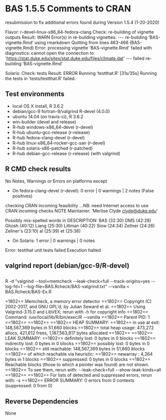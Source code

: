 # BAS 1.5.5  Comments to CRAN

resubmission to fix additional errors found during Version 1.5.4  (1-20-2020)

Flavor: r-devel-linux-x86_64-fedora-clang
Check: re-building of vignette outputs 
Result: WARN 
    Error(s) in re-building vignettes:
    --- re-building ‘BAS-vignette.Rmd’ using rmarkdown
    Quitting from lines 463-466 (BAS-vignette.Rmd) 
    Error: processing vignette 'BAS-vignette.Rmd' failed with diagnostics:
    cannot open the connection to 'https://stat.duke.edu/sites/stat.duke.edu/files/climate.dat'
    --- failed re-building ‘BAS-vignette.Rmd’
    

Solaris:
Check: tests 
Result: ERROR 
     Running ‘testthat.R’ [31s/35s]
    Running the tests in ‘tests/testthat.R’ failed.

## Test environments

* local OS X install, R 3.6.2
* debian/gcc-9 fortran-9/valgrind R-devel (4.0.0)
* ubuntu 14.04 (on travis-ci), R 3.6.2
* win-builder (devel and release)
* R-hub windows-x86_64-devel (r-devel)
* R-hub ubuntu-gcc-release (r-release)
* R-hub fedora-clang-devel (r-devel)
* R-hub linux-x86_64-rocker-gcc-san (r-devel)
* R-hub solaris-x86-patched (r-patched)
* R-hub debian-gcc-release (r-release) (with valgrind)

## R CMD check results

No Notes, Warnings or Errors on platforms except 

* On fedora-clang-devel (r-devel):  0 error | 0 warnings | 2 notes  (False positives)

 checking CRAN incoming feasibility ...NB: need Internet access to use CRAN incoming checks
  NOTE
  Maintainer: ‘Merlise Clyde <clyde@duke.edu>’
  
  Possibly mis-spelled words in DESCRIPTION:
    BAS (32:30)
    DMS (42:28)
    Ghosh (40:12)
    Liang (25:30)
    Littman (40:22)
    Siow (24:34)
    Zellner (24:26)
    Zellner's (23:10)
    al (25:39)
    et (25:36)

* On Solaris: 1 error | 0 warnings | 0 notes 

Error: testthat unit tests failed Execution halted


## valgrind report (debian/gcc-9/R-devel)
## 
R -d "valgrind --tool=memcheck --leak-check=full --track-origins=yes --log-fd=1 --log-file=BAS.Rcheck/BAS-valgrind.txt" --vanilla < BAS.Rcheck/BAS-Ex.R
 
 =1802== Memcheck, a memory error detector
==1802== Copyright (C) 2002-2017, and GNU GPL'd, by Julian Seward et al.
==1802== Using Valgrind-3.15.0 and LibVEX; rerun with -h for copyright info
==1802== Command: /usr/local/lib/R/bin/exec/R --vanilla
==1802== Parent PID: 1
==1802==
==1802==
==1802== HEAP SUMMARY:
==1802==     in use at exit: 148,567,369 bytes in 51,660 blocks
==1802==   total heap usage: 473,272 allocs, 421,612 frees, 1,187,563,817 bytes allocated
==1802==
==1802== LEAK SUMMARY:
==1802==    definitely lost: 0 bytes in 0 blocks
==1802==    indirectly lost: 0 bytes in 0 blocks
==1802==      possibly lost: 0 bytes in 0 blocks
==1802==    still reachable: 148,567,369 bytes in 51,660 blocks
==1802==                       of which reachable via heuristic:
==1802==                         newarray           : 4,264 bytes in 1 blocks
==1802==         suppressed: 0 bytes in 0 blocks
==1802== Reachable blocks (those to which a pointer was found) are not shown.
==1802== To see them, rerun with: --leak-check=full --show-leak-kinds=all
==1802==
==1802== For lists of detected and suppressed errors, rerun with: -s
==1802== ERROR SUMMARY: 0 errors from 0 contexts (suppressed: 0 from 0)

## Reverse Dependencies

 
None

